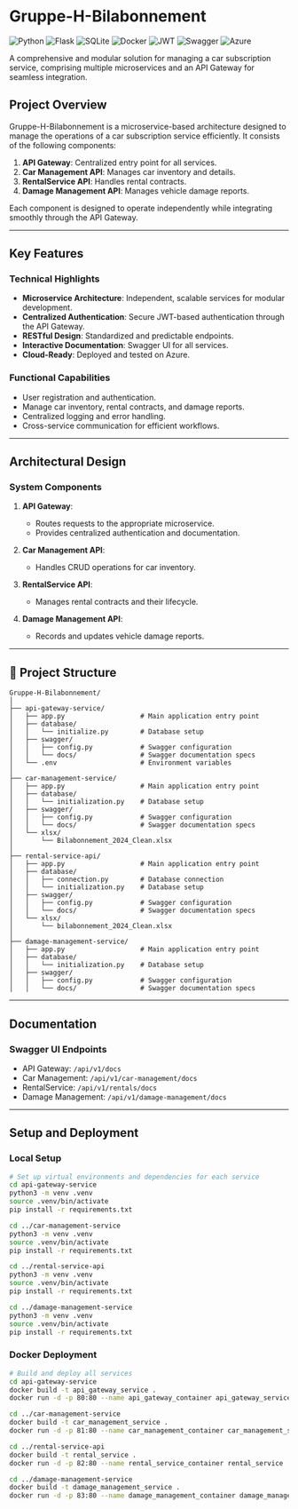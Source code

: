 # Gruppe-H-Bilabonnement

![Python](https://img.shields.io/badge/python-3670A0?style=for-the-badge&logo=python&logoColor=ffdd54)
![Flask](https://img.shields.io/badge/flask-%23000.svg?style=for-the-badge&logo=flask&logoColor=white)
![SQLite](https://img.shields.io/badge/sqlite-%2307405e.svg?style=for-the-badge&logo=sqlite&logoColor=white)
![Docker](https://img.shields.io/badge/docker-%230db7ed.svg?style=for-the-badge&logo=docker&logoColor=white)
![JWT](https://img.shields.io/badge/JWT-000000?style=for-the-badge&logo=jsonwebtokens&logoColor=white)
![Swagger](https://img.shields.io/badge/Swagger-%23Clojure?style=for-the-badge&logo=swagger&logoColor=white)
![Azure](https://img.shields.io/badge/Microsoft%20Azure-0078D4?style=for-the-badge&logo=microsoft-azure&logoColor=white)

A comprehensive and modular solution for managing a car subscription service, comprising multiple microservices and an API Gateway for seamless integration.

## Project Overview

Gruppe-H-Bilabonnement is a microservice-based architecture designed to manage the operations of a car subscription service efficiently. It consists of the following components:

1. **API Gateway**: Centralized entry point for all services.
2. **Car Management API**: Manages car inventory and details.
3. **RentalService API**: Handles rental contracts.
4. **Damage Management API**: Manages vehicle damage reports.

Each component is designed to operate independently while integrating smoothly through the API Gateway.

---

## Key Features

### Technical Highlights
- **Microservice Architecture**: Independent, scalable services for modular development.
- **Centralized Authentication**: Secure JWT-based authentication through the API Gateway.
- **RESTful Design**: Standardized and predictable endpoints.
- **Interactive Documentation**: Swagger UI for all services.
- **Cloud-Ready**: Deployed and tested on Azure.

### Functional Capabilities
- User registration and authentication.
- Manage car inventory, rental contracts, and damage reports.
- Centralized logging and error handling.
- Cross-service communication for efficient workflows.

---

## Architectural Design

### System Components

1. **API Gateway**:
   - Routes requests to the appropriate microservice.
   - Provides centralized authentication and documentation.

2. **Car Management API**:
   - Handles CRUD operations for car inventory.

3. **RentalService API**:
   - Manages rental contracts and their lifecycle.

4. **Damage Management API**:
   - Records and updates vehicle damage reports.

---

## 📂 Project Structure
```
Gruppe-H-Bilabonnement/
│
├── api-gateway-service/
│   ├── app.py                   # Main application entry point
│   ├── database/
│   │   └── initialize.py        # Database setup
│   ├── swagger/
│   │   ├── config.py            # Swagger configuration
│   │   └── docs/                # Swagger documentation specs
│   └── .env                     # Environment variables
│
├── car-management-service/
│   ├── app.py                   # Main application entry point
│   ├── database/
│   │   └── initialization.py    # Database setup
│   ├── swagger/
│   │   ├── config.py            # Swagger configuration
│   │   └── docs/                # Swagger documentation specs
│   └── xlsx/
│       └── Bilabonnement_2024_Clean.xlsx
│
├── rental-service-api/
│   ├── app.py                   # Main application entry point
│   ├── database/
│   │   ├── connection.py        # Database connection
│   │   └── initialization.py    # Database setup
│   ├── swagger/
│   │   ├── config.py            # Swagger configuration
│   │   └── docs/                # Swagger documentation specs
│   └── xlsx/
│       └── bilabonnement_2024_Clean.xlsx
│
├── damage-management-service/
│   ├── app.py                   # Main application entry point
│   ├── database/
│   │   └── initialization.py    # Database setup
│   ├── swagger/
│   │   ├── config.py            # Swagger configuration
│   │   └── docs/                # Swagger documentation specs
```

---

## Documentation

### Swagger UI Endpoints
- API Gateway: `/api/v1/docs`
- Car Management: `/api/v1/car-management/docs`
- RentalService: `/api/v1/rentals/docs`
- Damage Management: `/api/v1/damage-management/docs`

---

## Setup and Deployment

### Local Setup

```bash
# Set up virtual environments and dependencies for each service
cd api-gateway-service
python3 -m venv .venv
source .venv/bin/activate
pip install -r requirements.txt

cd ../car-management-service
python3 -m venv .venv
source .venv/bin/activate
pip install -r requirements.txt

cd ../rental-service-api
python3 -m venv .venv
source .venv/bin/activate
pip install -r requirements.txt

cd ../damage-management-service
python3 -m venv .venv
source .venv/bin/activate
pip install -r requirements.txt
```

### Docker Deployment

```bash
# Build and deploy all services
cd api-gateway-service
docker build -t api_gateway_service .
docker run -d -p 80:80 --name api_gateway_container api_gateway_service

cd ../car-management-service
docker build -t car_management_service .
docker run -d -p 81:80 --name car_management_container car_management_service

cd ../rental-service-api
docker build -t rental_service .
docker run -d -p 82:80 --name rental_service_container rental_service

cd ../damage-management-service
docker build -t damage_management_service .
docker run -d -p 83:80 --name damage_management_container damage_management_service
```
